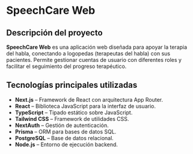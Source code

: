 # SpeechCare Web

## Descripción del proyecto

**SpeechCare Web** es una aplicación web diseñada para apoyar la terapia del habla, conectando a logopedas (terapeutas del habla) con sus pacientes. Permite gestionar cuentas de usuario con diferentes roles y facilitar el seguimiento del progreso terapéutico.

## Tecnologías principales utilizadas

- **Next.js** – Framework de React con arquitectura App Router.
- **React** – Biblioteca JavaScript para la interfaz de usuario.
- **TypeScript** – Tipado estático sobre JavaScript.
- **Tailwind CSS** – Framework de utilidades CSS.
- **NextAuth** – Gestión de autenticación.
- **Prisma** – ORM para bases de datos SQL.
- **PostgreSQL** – Base de datos relacional.
- **Node.js** – Entorno de ejecución backend.
